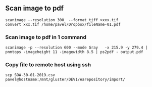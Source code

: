 ## Scan image to pdf
```console
scanimage --resolution 300  --format tiff >xxx.tif
convert xxx.tif /home/pavel/Dropbox/fileName-01.pdf
```
### Scan image to pdf in 1 command
```console
scanimage -p --resolution 600 --mode Gray   -x 215.9 -y 279.4 | pnmtops -imageheight 11 -imagewidth 8.5 | ps2pdf - output.pdf
```
### Copy file to remote host using ssh
```console
scp SOA-30-01-2019.csv  pavel@hostname:/mnt/gluster/DEV1/earepository/import/
```
